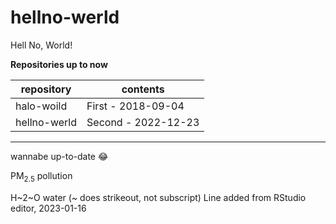 # hellno-werld
Hell No, World!

__Repositories up to now__

| repository   | contents            |
| ------------ | --------------------|
| halo-woild   | First - 2018-09-04  |
| hellno-werld | Second - 2022-12-23 |

***
wannabe up-to-date :joy:

PM<sub>2.5</sub> pollution

H~2~O water  (\~ does strikeout, not subscript)
Line added from RStudio editor, 2023-01-16

